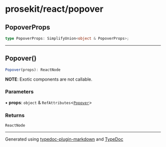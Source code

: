 # prosekit/react/popover

## PopoverProps

```ts
type PopoverProps: SimplifyUnion<object & PopoverProps>;
```

***

## Popover()

```ts
Popover(props): ReactNode
```

**NOTE**: Exotic components are not callable.

### Parameters

▪ **props**: `object` & `RefAttributes`\<[`Popover`](../lit/popover.md#popover)\>

### Returns

`ReactNode`

***

Generated using [typedoc-plugin-markdown](https://www.npmjs.com/package/typedoc-plugin-markdown) and [TypeDoc](https://typedoc.org/)
